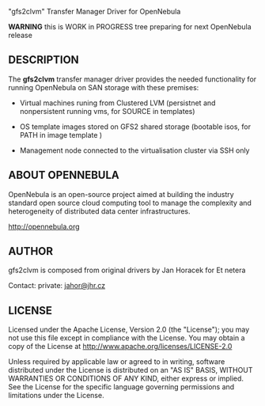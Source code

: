 
"gfs2clvm" Transfer Manager Driver for OpenNebula

**WARNING** this is WORK in PROGRESS tree preparing for next OpenNebula release

## DESCRIPTION

The **gfs2clvm** transfer manager driver provides the needed functionality
for running OpenNebula on SAN storage with these premises:

* Virtual machines runing from Clustered LVM (persistnet and nonpersistent running vms, for SOURCE in templates)

* OS template images stored on GFS2 shared storage (bootable isos, for PATH in image template )

* Management node connected to the virtualisation cluster via SSH only

## ABOUT OPENNEBULA

OpenNebula is an open-source project aimed at building the industry standard
open source cloud computing tool to manage the complexity and heterogeneity of
distributed data center infrastructures.

http://opennebula.org

## AUTHOR

gfs2clvm is composed from original drivers by Jan Horacek for Et netera

Contact:
 private: jahor@jhr.cz


## LICENSE

Licensed under the Apache License, Version 2.0 (the "License"); you may
not use this file except in compliance with the License. You may obtain
a copy of the License at http://www.apache.org/licenses/LICENSE-2.0

Unless required by applicable law or agreed to in writing, software
distributed under the License is distributed on an "AS IS" BASIS,
WITHOUT WARRANTIES OR CONDITIONS OF ANY KIND, either express or implied.
See the License for the specific language governing permissions and
limitations under the License.


